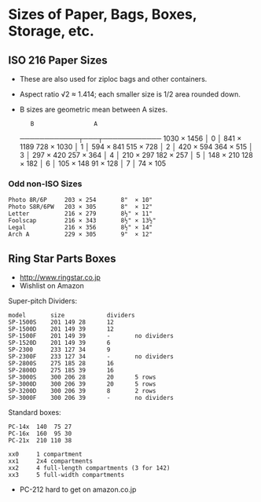 Sizes of Paper, Bags, Boxes, Storage, etc.
==========================================

ISO 216 Paper Sizes
-------------------

- These are also used for ziploc bags and other containers.
- Aspect ratio √2 ≈ 1.414; each smaller size is 1/2 area rounded down.
- B sizes are geometric mean between A sizes.

         B                 A
    ────────────┬───┬────────────
    1030 × 1456 │ 0 │ 841 × 1189
     728 × 1030 │ 1 │ 594 × 841
     515 × 728  │ 2 │ 420 × 594
     364 × 515  │ 3 │ 297 × 420
     257 × 364  │ 4 │ 210 × 297
     182 × 257  │ 5 │ 148 × 210
     128 × 182  │ 6 │ 105 × 148
      91 × 128  │ 7 │  74 × 105

### Odd non-ISO Sizes

    Photo 8R/6P     203 × 254       8"  × 10"
    Photo S8R/6PW   203 × 305       8"  × 12"
    Letter          216 × 279       8½" × 11"
    Foolscap        216 × 343       8½" × 13½"
    Legal           216 × 356       8½" × 14"
    Arch A          229 × 305       9"  × 12"


Ring Star Parts Boxes
---------------------

* <http://www.ringstar.co.jp>
* Wishlist on Amazon

Super-pitch Dividers:

    model       size            dividers
    SP-1500S    201 149 28      12
    SP-1500D    201 149 39      12
    SP-1500F    201 149 39      -       no dividers
    SP-1520D    201 149 39      6
    SP-2300     233 127 34      9
    SP-2300F    233 127 34      -       no dividers
    SP-2800S    275 185 28      16
    SP-2800D    275 185 39      16
    SP-3000S    300 206 28      20      5 rows
    SP-3000D    300 206 39      20      5 rows
    SP-3200D    300 206 39      8       2 rows
    SP-3000F    300 206 39      -       no dividers

Standard boxes:

    PC-14x  140  75 27
    PC-16x  160  95 30
    PC-21x  210 110 38

    xx0     1 compartment
    xx1     2x4 compartments
    xx2     4 full-length compartments (3 for 142)
    xx3     5 full-width compartments

- PC-212 hard to get on amazon.co.jp
